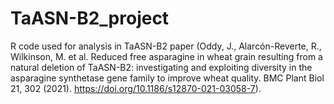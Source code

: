 # TaASN-B2_project
R code used for analysis in TaASN-B2 paper (Oddy, J., Alarcón-Reverte, R., Wilkinson, M. et al. Reduced free asparagine in wheat grain resulting from a natural deletion of TaASN-B2: investigating and exploiting diversity in the asparagine synthetase gene family to improve wheat quality. BMC Plant Biol 21, 302 (2021). https://doi.org/10.1186/s12870-021-03058-7).
